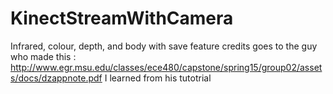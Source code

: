 # KinectStreamWithCamera
Infrared, colour, depth, and body with save feature
credits goes to the guy who made this : http://www.egr.msu.edu/classes/ece480/capstone/spring15/group02/assets/docs/dzappnote.pdf
I learned from his tutotrial
